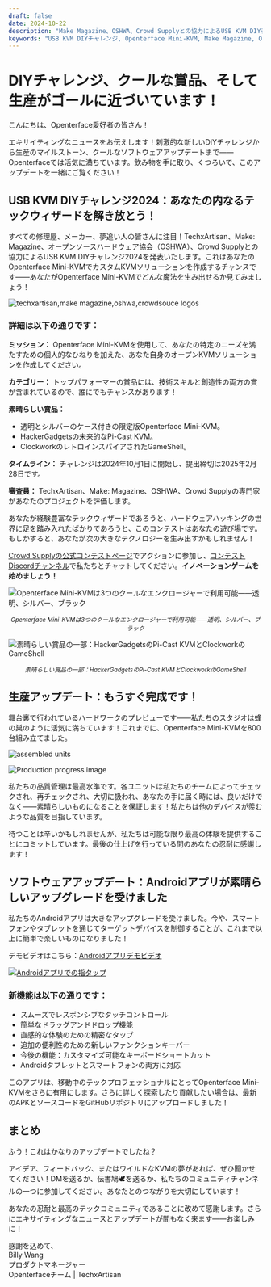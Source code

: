 ```yaml
---
draft: false
date: 2024-10-22
description: "Make Magazine、OSHWA、Crowd Supplyとの協力によるUSB KVM DIYチャレンジ2024を発表！限定版Mini-KVMを含む特別賞品を獲得しよう。さらに：800台の組み立て完了、Androidアプリの機能強化リリース、生産進捗の更新。"
keywords: "USB KVM DIYチャレンジ, Openterface Mini-KVM, Make Magazine, OSHWA, Crowd Supply, ハードウェアコンテスト, Androidアプリ更新, 生産進捗, テクノロジーコンテスト, DIYエレクトロニクス, ハードウェアハッキング, 限定版KVM, Pi-Cast KVM, GameShell, オープンソースハードウェア"
---
```


# DIYチャレンジ、クールな賞品、そして生産がゴールに近づいています！

こんにちは、Openterface愛好者の皆さん！

エキサイティングなニュースをお伝えします！刺激的な新しいDIYチャレンジから生産のマイルストーン、クールなソフトウェアアップデートまで——Openterfaceでは活気に満ちています。飲み物を手に取り、くつろいで、このアップデートを一緒にご覧ください！

## USB KVM DIYチャレンジ2024：あなたの内なるテックウィザードを解き放とう！

すべての修理屋、メーカー、夢追い人の皆さんに注目！TechxArtisan、Make: Magazine、オープンソースハードウェア協会（OSHWA）、Crowd Supplyとの協力によるUSB KVM DIYチャレンジ2024を発表いたします。これはあなたのOpenterface Mini-KVMでカスタムKVMソリューションを作成するチャンスです——あなたがOpenterface Mini-KVMでどんな魔法を生み出せるか見てみましょう！

![techxartisan,make magazine,oshwa,crowdsouce logos](https://www.crowdsupply.com/img/edd0/923e0840-1232-47f1-b007-ab2023c5edd0/openterface-241017-03_jpg_md-xl.jpg)

### 詳細は以下の通りです：

**ミッション：** Openterface Mini-KVMを使用して、あなたの特定のニーズを満たすための個人的なひねりを加えた、あなた自身のオープンKVMソリューションを作成してください。

**カテゴリー：** トップパフォーマーの賞品には、技術スキルと創造性の両方の賞が含まれているので、誰にでもチャンスがあります！

**素晴らしい賞品：**

- 透明とシルバーのケース付きの限定版Openterface Mini-KVM。
- HackerGadgetsの未来的なPi-Cast KVM。
- ClockworkのレトロインスパイアされたGameShell。

**タイムライン：** チャレンジは2024年10月1日に開始し、提出締切は2025年2月28日です。

**審査員：** TechxArtisan、Make: Magazine、OSHWA、Crowd Supplyの専門家があなたのプロジェクトを評価します。

あなたが経験豊富なテックウィザードであろうと、ハードウェアハッキングの世界に足を踏み入れたばかりであろうと、このコンテストはあなたの遊び場です。もしかすると、あなたが次の大きなテクノロジーを生み出すかもしれません！

[Crowd Supplyの公式コンテストページ](https://www.crowdsupply.com/techxartisan/usb-kvm-diy-challenge-2024)でアクションに参加し、[コンテストDiscordチャンネル](https://discord.com/invite/YhKVzDujkT)で私たちとチャットしてください。**イノベーションゲームを始めましょう！**

![Openterface Mini-KVMは3つのクールなエンクロージャーで利用可能——透明、シルバー、ブラック](https://www.crowdsupply.com/img/54d6/9eba8416-7d7d-428d-b92a-934c526a54d6/openterface-241017-06_jpg_md-xl.jpg)
<p style="text-align: center;"><small><em>Openterface Mini-KVMは3つのクールなエンクロージャーで利用可能——透明、シルバー、ブラック</em></small></p>

![素晴らしい賞品の一部：HackerGadgetsのPi-Cast KVMとClockworkのGameShell](https://www.crowdsupply.com/img/407d/f83d375b-2711-4c8b-99e4-537b6704407d/openterface-241017-07_jpg_md-xl.jpg)
<p style="text-align: center;"><small><em>素晴らしい賞品の一部：HackerGadgetsのPi-Cast KVMとClockworkのGameShell</em></small></p>

## 生産アップデート：もうすぐ完成です！

舞台裏で行われているハードワークのプレビューです——私たちのスタジオは蜂の巣のように活気に満ちています！これまでに、Openterface Mini-KVMを800台組み立てました。

![assembled units](https://www.crowdsupply.com/img/7d41/ed50b569-b923-44c6-b6b3-f10ebd807d41/openterface-241017-02_jpg_md-xl.jpg)

![Production progress image](https://www.crowdsupply.com/img/3ff4/cde3e357-c25b-4990-bc06-de01048f3ff4/openterface-241017-08_jpg_md-xl.jpg)

私たちの品質管理は最高水準です。各ユニットは私たちのチームによってチェックされ、再チェックされ、大切に扱われ、あなたの手に届く時には、良いだけでなく——素晴らしいものになることを保証します！私たちは他のデバイスが羨むような品質を目指しています。

待つことは辛いかもしれませんが、私たちは可能な限り最高の体験を提供することにコミットしています。最後の仕上げを行っている間のあなたの忍耐に感謝します！

## ソフトウェアアップデート：Androidアプリが素晴らしいアップグレードを受けました

私たちのAndroidアプリは大きなアップグレードを受けました。今や、スマートフォンやタブレットを通じてターゲットデバイスを制御することが、これまで以上に簡単で楽しいものになりました！

デモビデオはこちら：[Androidアプリデモビデオ](https://x.com/TechxArtisan/status/1840587612148699398)

[![Androidアプリでの指タップ](https://www.crowdsupply.com/img/5615/a94c1a0e-ef15-4f4a-a438-c40e58be5615/openterface-241017-04_jpg_gallery-lg.jpg)](https://x.com/TechxArtisan/status/1840587612148699398)

### 新機能は以下の通りです：
- スムーズでレスポンシブなタッチコントロール
- 簡単なドラッグアンドドロップ機能
- 直感的な体験のための精密なタップ
- 追加の便利性のための新しいファンクションキーバー
- 今後の機能：カスタマイズ可能なキーボードショートカット
- Androidタブレットとスマートフォンの両方に対応

このアプリは、移動中のテックプロフェッショナルにとってOpenterface Mini-KVMをさらに有用にします。さらに詳しく探索したり貢献したい場合は、最新のAPKとソースコードをGitHubリポジトリにアップロードしました！

## まとめ

ふう！これはかなりのアップデートでしたね？

アイデア、フィードバック、またはワイルドなKVMの夢があれば、ぜひ聞かせてください！DMを送るか、伝書鳩🕊️を送るか、私たちのコミュニティチャンネルの一つに参加してください。あなたとのつながりを大切にしています！

あなたの忍耐と最高のテックコミュニティであることに改めて感謝します。さらにエキサイティングなニュースとアップデートが間もなく来ます——お楽しみに！

感謝を込めて、  
Billy Wang  
プロダクトマネージャー  
Openterfaceチーム | TechxArtisan
